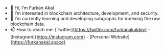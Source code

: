 - 👋 Hi, I’m Furkan Akal
- 👀 I’m interested in blockchain architecture, development, and security.
- 🌱 I’m currently learning and developing subgraphs for indexing the raw blockchain data.
- 📫 How to reach me: [Twitter]{https://twitter.com/furkanakaldev} - [Instagram]{https://instagram.com} - [Personal Website]{https://furkanakal.space}

<!---
furkanakal/furkanakal is a ✨ special ✨ repository because its `README.md` (this file) appears on your GitHub profile.
You can click the Preview link to take a look at your changes.
--->
